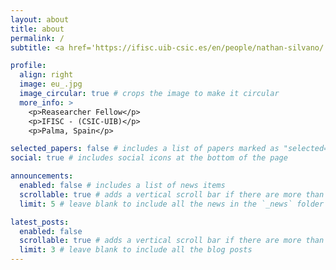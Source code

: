 ```yaml
---
layout: about
title: about
permalink: /
subtitle: <a href='https://ifisc.uib-csic.es/en/people/nathan-silvano/'>IFISC</a>. Address. Contacts. Motto. Etc.

profile:
  align: right
  image: eu_.jpg
  image_circular: true # crops the image to make it circular
  more_info: >
    <p>Reasearcher Fellow</p>
    <p>IFISC - (CSIC-UIB)</p>
    <p>Palma, Spain</p>

selected_papers: false # includes a list of papers marked as "selected={true}"
social: true # includes social icons at the bottom of the page

announcements:
  enabled: false # includes a list of news items
  scrollable: true # adds a vertical scroll bar if there are more than 3 news items
  limit: 5 # leave blank to include all the news in the `_news` folder

latest_posts:
  enabled: false
  scrollable: true # adds a vertical scroll bar if there are more than 3 new posts items
  limit: 3 # leave blank to include all the blog posts
---
```



